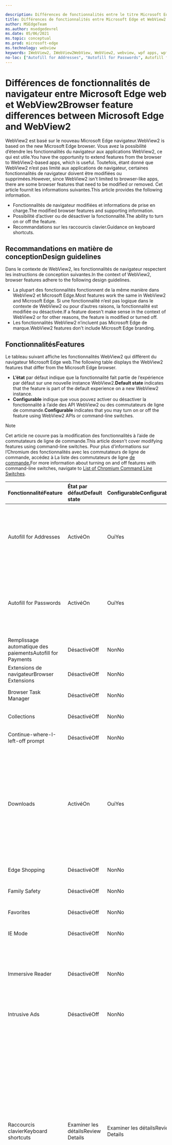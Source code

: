 ```yaml
---

description: Différences de fonctionnalités entre le titre Microsoft Edge et WebView2
title: Différences de fonctionnalités entre Microsoft Edge et WebView2
author: MSEdgeTeam
ms.author: msedgedevrel
ms.date: 05/06/2021
ms.topic: conceptual
ms.prod: microsoft-edge
ms.technology: webview
keywords: IWebView2, IWebView2WebView, WebView2, webview, wpf apps, wpf, edge, ICoreWebView2, ICoreWebView2Host, browser control, edge html
no-loc: ["Autofill for Addresses", "Autofill for Passwords", Autofill for Payments", Browser Extensions", "Browser Task Manager", "Collections", "Continue-where-I-left-off prompt", "Downloads", "Edge Shopping", "Family Safety", "Favorites", "Hotkeys", "IE Mode" ,"Immersive Reader", "Intrusive Ads", "Read Aloud", "Smart Screen", "Translate", "Tracking Prevention", "Profile and Identity", "Web Payment API", "Windows Defender Application Guard","edge:// URLs"]  
---
```

# <a name="browser-feature-differences-between-microsoft-edge-and-webview2"></a><span data-ttu-id="a5299-125">Différences de fonctionnalités de navigateur entre Microsoft Edge web et WebView2</span><span class="sxs-lookup"><span data-stu-id="a5299-125">Browser feature differences between Microsoft Edge and WebView2</span></span>  

<span data-ttu-id="a5299-126">WebView2 est basé sur le nouveau Microsoft Edge navigateur.</span><span class="sxs-lookup"><span data-stu-id="a5299-126">WebView2 is based on the new Microsoft Edge browser.</span></span>  <span data-ttu-id="a5299-127">Vous avez la possibilité d’étendre les fonctionnalités du navigateur aux applications WebView2, ce qui est utile.</span><span class="sxs-lookup"><span data-stu-id="a5299-127">You have the opportunity to extend features from the browser to WebView2-based apps, which is useful.</span></span>  <span data-ttu-id="a5299-128">Toutefois, étant donné que WebView2 n’est pas limité aux applications de navigateur, certaines fonctionnalités de navigateur doivent être modifiées ou supprimées.</span><span class="sxs-lookup"><span data-stu-id="a5299-128">However, since WebView2 isn't limited to browser-like apps, there are some browser features that need to be modified or removed.</span></span>  <span data-ttu-id="a5299-129">Cet article fournit les informations suivantes.</span><span class="sxs-lookup"><span data-stu-id="a5299-129">This article provides the following information.</span></span>  

*   <span data-ttu-id="a5299-130">Fonctionnalités de navigateur modifiées et informations de prise en charge.</span><span class="sxs-lookup"><span data-stu-id="a5299-130">The modified browser features and supporting information.</span></span>   
*   <span data-ttu-id="a5299-131">Possibilité d’activer ou de désactiver la fonctionnalité.</span><span class="sxs-lookup"><span data-stu-id="a5299-131">The ability to turn on or off the feature.</span></span>  
*   <span data-ttu-id="a5299-132">Recommandations sur les raccourcis clavier.</span><span class="sxs-lookup"><span data-stu-id="a5299-132">Guidance on keyboard shortcuts.</span></span>  
    
## <a name="design-guidelines"></a><span data-ttu-id="a5299-133">Recommandations en matière de conception</span><span class="sxs-lookup"><span data-stu-id="a5299-133">Design guidelines</span></span>  

<span data-ttu-id="a5299-134">Dans le contexte de WebView2, les fonctionnalités de navigateur respectent les instructions de conception suivantes.</span><span class="sxs-lookup"><span data-stu-id="a5299-134">In the context of WebView2, browser features adhere to the following design guidelines.</span></span>  

*   <span data-ttu-id="a5299-135">La plupart des fonctionnalités fonctionnent de la même manière dans WebView2 et Microsoft Edge.</span><span class="sxs-lookup"><span data-stu-id="a5299-135">Most features work the same in WebView2 and Microsoft Edge.</span></span>  <span data-ttu-id="a5299-136">Si une fonctionnalité n’est pas logique dans le contexte de WebView2 ou pour d’autres raisons, la fonctionnalité est modifiée ou désactivée.</span><span class="sxs-lookup"><span data-stu-id="a5299-136">If a feature doesn't make sense in the context of WebView2 or for other reasons, the feature is modified or turned off.</span></span> 
*   <span data-ttu-id="a5299-137">Les fonctionnalités WebView2 n’incluent pas Microsoft Edge de marque.</span><span class="sxs-lookup"><span data-stu-id="a5299-137">WebView2 features don't include Microsoft Edge branding.</span></span>  
    
## <a name="features"></a><span data-ttu-id="a5299-138">Fonctionnalités</span><span class="sxs-lookup"><span data-stu-id="a5299-138">Features</span></span>  

<span data-ttu-id="a5299-139">Le tableau suivant affiche les fonctionnalités WebView2 qui diffèrent du navigateur Microsoft Edge web.</span><span class="sxs-lookup"><span data-stu-id="a5299-139">The following table displays the WebView2 features that differ from the Microsoft Edge browser.</span></span>   

*   <span data-ttu-id="a5299-140">**L’état** par défaut indique que la fonctionnalité fait partie de l’expérience par défaut sur une nouvelle instance WebView2.</span><span class="sxs-lookup"><span data-stu-id="a5299-140">**Default state** indicates that the feature is part of the default experience on a new WebView2 instance.</span></span>  
*   <span data-ttu-id="a5299-141">**Configurable** indique que vous pouvez activer ou désactiver la fonctionnalité à l’aide des API WebView2 ou des commutateurs de ligne de commande.</span><span class="sxs-lookup"><span data-stu-id="a5299-141">**Configurable** indicates that you may turn on or off the feature using WebView2 APIs or command-line switches.</span></span>  
    
> [!NOTE]  
> <span data-ttu-id="a5299-142">Cet article ne couvre pas la modification des fonctionnalités à l’aide de commutateurs de ligne de commande.</span><span class="sxs-lookup"><span data-stu-id="a5299-142">This article doesn't cover modifying features using command-line switches.</span></span>  <span data-ttu-id="a5299-143">Pour plus d’informations sur l’Chromium des fonctionnalités avec les commutateurs de ligne de commande, accédez à La liste des commutateurs de ligne [de commande.][PeterExperimentsChromiumCommandLineSwitches]</span><span class="sxs-lookup"><span data-stu-id="a5299-143">For more information about turning on and off features with command-line switches, navigate to [List of Chromium Command Line Switches][PeterExperimentsChromiumCommandLineSwitches].</span></span>  
    
| <span data-ttu-id="a5299-144">Fonctionnalité</span><span class="sxs-lookup"><span data-stu-id="a5299-144">Feature</span></span> | <span data-ttu-id="a5299-145">État par défaut</span><span class="sxs-lookup"><span data-stu-id="a5299-145">Default state</span></span> | <span data-ttu-id="a5299-146">Configurable</span><span class="sxs-lookup"><span data-stu-id="a5299-146">Configurable</span></span> | <span data-ttu-id="a5299-147">Détails</span><span class="sxs-lookup"><span data-stu-id="a5299-147">Details</span></span> |  
|:--- |:--- |:--- | :--- |  
| Autofill for Addresses | <span data-ttu-id="a5299-148">Activé</span><span class="sxs-lookup"><span data-stu-id="a5299-148">On</span></span> | <span data-ttu-id="a5299-149">Oui</span><span class="sxs-lookup"><span data-stu-id="a5299-149">Yes</span></span> | <span data-ttu-id="a5299-150">Cette fonctionnalité est désactivée par défaut, vous pouvez l’activer ou la désactiver à l’aide des API de remplissage automatique WebView2.</span><span class="sxs-lookup"><span data-stu-id="a5299-150">This feature is turned on by default, you may turn it on or off using WebView2 Autofill APIs.</span></span>  |  
| Autofill for Passwords | <span data-ttu-id="a5299-151">Activé</span><span class="sxs-lookup"><span data-stu-id="a5299-151">On</span></span> | <span data-ttu-id="a5299-152">Oui</span><span class="sxs-lookup"><span data-stu-id="a5299-152">Yes</span></span> | <span data-ttu-id="a5299-153">Cette fonctionnalité est désactivée par défaut, vous pouvez l’activer ou la désactiver à l’aide des API de remplissage automatique WebView2.</span><span class="sxs-lookup"><span data-stu-id="a5299-153">This feature is turned on by default, you may turn it on or off using WebView2 Autofill APIs.</span></span>  |  
| <span data-ttu-id="a5299-154">Remplissage automatique des paiements</span><span class="sxs-lookup"><span data-stu-id="a5299-154">Autofill for Payments</span></span> | <span data-ttu-id="a5299-155">Désactivé</span><span class="sxs-lookup"><span data-stu-id="a5299-155">Off</span></span> | <span data-ttu-id="a5299-156">Non</span><span class="sxs-lookup"><span data-stu-id="a5299-156">No</span></span> | <span data-ttu-id="a5299-157">Cette fonctionnalité est désactivée.</span><span class="sxs-lookup"><span data-stu-id="a5299-157">This feature is turned off.</span></span>  |  
| <span data-ttu-id="a5299-158">Extensions de navigateur</span><span class="sxs-lookup"><span data-stu-id="a5299-158">Browser Extensions</span></span> | <span data-ttu-id="a5299-159">Désactivé</span><span class="sxs-lookup"><span data-stu-id="a5299-159">Off</span></span> | <span data-ttu-id="a5299-160">Non</span><span class="sxs-lookup"><span data-stu-id="a5299-160">No</span></span> | <span data-ttu-id="a5299-161">Cette fonctionnalité est désactivée.</span><span class="sxs-lookup"><span data-stu-id="a5299-161">This feature is turned off.</span></span>  |  
| Browser Task Manager | <span data-ttu-id="a5299-162">Désactivé</span><span class="sxs-lookup"><span data-stu-id="a5299-162">Off</span></span> | <span data-ttu-id="a5299-163">Non</span><span class="sxs-lookup"><span data-stu-id="a5299-163">No</span></span> | <span data-ttu-id="a5299-164">Cette fonctionnalité est désactivée.</span><span class="sxs-lookup"><span data-stu-id="a5299-164">This feature is turned off.</span></span>  |  
| Collections | <span data-ttu-id="a5299-165">Désactivé</span><span class="sxs-lookup"><span data-stu-id="a5299-165">Off</span></span> | <span data-ttu-id="a5299-166">Non</span><span class="sxs-lookup"><span data-stu-id="a5299-166">No</span></span> | <span data-ttu-id="a5299-167">Cette fonctionnalité est désactivée.</span><span class="sxs-lookup"><span data-stu-id="a5299-167">This feature is turned off.</span></span>  |  
| Continue-where-I-left-off prompt | <span data-ttu-id="a5299-168">Désactivé</span><span class="sxs-lookup"><span data-stu-id="a5299-168">Off</span></span> | <span data-ttu-id="a5299-169">Non</span><span class="sxs-lookup"><span data-stu-id="a5299-169">No</span></span> | <span data-ttu-id="a5299-170">Cette fonctionnalité est désactivée.</span><span class="sxs-lookup"><span data-stu-id="a5299-170">This feature is turned off.</span></span>  |  
| Downloads | <span data-ttu-id="a5299-171">Activé</span><span class="sxs-lookup"><span data-stu-id="a5299-171">On</span></span> | <span data-ttu-id="a5299-172">Oui</span><span class="sxs-lookup"><span data-stu-id="a5299-172">Yes</span></span> | <span data-ttu-id="a5299-173">WebView2 fournit une API qui vous permet de personnaliser l’interface utilisateur de téléchargement pour manipuler les téléchargements.</span><span class="sxs-lookup"><span data-stu-id="a5299-173">WebView2 provides an API that allows you to customize the download UI to manipulate downloads.</span></span> <span data-ttu-id="a5299-174">Par exemple, vous pouvez bloquer, rediriger, enregistrer, suspendre, etc.</span><span class="sxs-lookup"><span data-stu-id="a5299-174">For example, you can block, redirect, save, pause, and so on.</span></span>  <!--For more information, navigate to [download API][Webview2ReferenceDownloadApi].--> |  
| Edge Shopping | <span data-ttu-id="a5299-175">Désactivé</span><span class="sxs-lookup"><span data-stu-id="a5299-175">Off</span></span> | <span data-ttu-id="a5299-176">Non</span><span class="sxs-lookup"><span data-stu-id="a5299-176">No</span></span> | <span data-ttu-id="a5299-177">Cette fonctionnalité est désactivée.</span><span class="sxs-lookup"><span data-stu-id="a5299-177">This feature is turned off.</span></span>  |  
| Family Safety | <span data-ttu-id="a5299-178">Désactivé</span><span class="sxs-lookup"><span data-stu-id="a5299-178">Off</span></span> | <span data-ttu-id="a5299-179">Non</span><span class="sxs-lookup"><span data-stu-id="a5299-179">No</span></span> | <span data-ttu-id="a5299-180">Cette fonctionnalité est désactivée.</span><span class="sxs-lookup"><span data-stu-id="a5299-180">This feature is turned off.</span></span>  |  
| Favorites | <span data-ttu-id="a5299-181">Désactivé</span><span class="sxs-lookup"><span data-stu-id="a5299-181">Off</span></span> | <span data-ttu-id="a5299-182">Non</span><span class="sxs-lookup"><span data-stu-id="a5299-182">No</span></span> | <span data-ttu-id="a5299-183">Cette fonctionnalité est désactivée.</span><span class="sxs-lookup"><span data-stu-id="a5299-183">This feature is turned off.</span></span>  |  
| IE Mode | <span data-ttu-id="a5299-184">Désactivé</span><span class="sxs-lookup"><span data-stu-id="a5299-184">Off</span></span> | <span data-ttu-id="a5299-185">Non</span><span class="sxs-lookup"><span data-stu-id="a5299-185">No</span></span> | <span data-ttu-id="a5299-186">Cette fonctionnalité est désactivée.</span><span class="sxs-lookup"><span data-stu-id="a5299-186">This feature is turned off.</span></span>  |  
| Immersive Reader | <span data-ttu-id="a5299-187">Désactivé</span><span class="sxs-lookup"><span data-stu-id="a5299-187">Off</span></span> | <span data-ttu-id="a5299-188">Non</span><span class="sxs-lookup"><span data-stu-id="a5299-188">No</span></span> | <span data-ttu-id="a5299-189">Cette fonctionnalité dépend de l’interface utilisateur du navigateur pour l’interaction.</span><span class="sxs-lookup"><span data-stu-id="a5299-189">This feature depends on the browser UI for interaction.</span></span>  <span data-ttu-id="a5299-190">Cette fonctionnalité est désactivée.</span><span class="sxs-lookup"><span data-stu-id="a5299-190">This feature is turned off.</span></span>  |  
| Intrusive Ads | <span data-ttu-id="a5299-191">Désactivé</span><span class="sxs-lookup"><span data-stu-id="a5299-191">Off</span></span> | <span data-ttu-id="a5299-192">Non</span><span class="sxs-lookup"><span data-stu-id="a5299-192">No</span></span> | <span data-ttu-id="a5299-193">Cette fonctionnalité est désactivée.</span><span class="sxs-lookup"><span data-stu-id="a5299-193">This feature is turned off.</span></span>  |  
| <span data-ttu-id="a5299-194">Raccourcis clavier</span><span class="sxs-lookup"><span data-stu-id="a5299-194">Keyboard shortcuts</span></span> | <span data-ttu-id="a5299-195">Examiner les détails</span><span class="sxs-lookup"><span data-stu-id="a5299-195">Review Details</span></span> | <span data-ttu-id="a5299-196">Examiner les détails</span><span class="sxs-lookup"><span data-stu-id="a5299-196">Review Details</span></span> | <span data-ttu-id="a5299-197">Les raccourcis clavier qui sont désactivés par défaut n’ont pas de sens ou provoquent des problèmes dans WebView2.</span><span class="sxs-lookup"><span data-stu-id="a5299-197">The keyboard shortcuts that are turned off by default either don't make sense or cause problems in WebView2.</span></span>  <span data-ttu-id="a5299-198">Vous ne pouvez pas activer ou désactiver ces raccourcis.</span><span class="sxs-lookup"><span data-stu-id="a5299-198">You may not turn on or off these shortcuts.</span></span>  <span data-ttu-id="a5299-199">Au lieu de cela, vous pouvez écouter une combinaison de touches à l’aide de l’événement `AcceleratorKeyPressed` et créer une réponse personnalisée si nécessaire.</span><span class="sxs-lookup"><span data-stu-id="a5299-199">Instead, you may listen for a key combination using the `AcceleratorKeyPressed` event and create a custom response if needed.</span></span>  <span data-ttu-id="a5299-200">Pour plus d’informations, accédez à [d’autres informations sur les raccourcis clavier.](#additional-keyboard-shortcuts-information)</span><span class="sxs-lookup"><span data-stu-id="a5299-200">For more information, navigate to [Additional keyboard shortcuts information](#additional-keyboard-shortcuts-information).</span></span> |  
| <span data-ttu-id="a5299-201">Notifications Push</span><span class="sxs-lookup"><span data-stu-id="a5299-201">Push notifications</span></span> | <span data-ttu-id="a5299-202">Désactivé</span><span class="sxs-lookup"><span data-stu-id="a5299-202">Off</span></span> | <span data-ttu-id="a5299-203">Non</span><span class="sxs-lookup"><span data-stu-id="a5299-203">No</span></span> | <span data-ttu-id="a5299-204">Cette fonctionnalité n’est pas implémentée dans WebView2.</span><span class="sxs-lookup"><span data-stu-id="a5299-204">This feature is not implemented in WebView2.</span></span>  <span data-ttu-id="a5299-205">Pour plus d’informations, [accédez à Ajouter la prise en charge de l’API de notification HTML5 (#308).][GithubMicrosoftedgeWebview2feedbackIssues308]</span><span class="sxs-lookup"><span data-stu-id="a5299-205">For more information, navigate to [Add support for HTML5 Notification API (#308)][GithubMicrosoftedgeWebview2feedbackIssues308].</span></span> |  
| Read Aloud | <span data-ttu-id="a5299-206">Désactivé</span><span class="sxs-lookup"><span data-stu-id="a5299-206">Off</span></span> | <span data-ttu-id="a5299-207">Non</span><span class="sxs-lookup"><span data-stu-id="a5299-207">No</span></span> | <span data-ttu-id="a5299-208">Cette fonctionnalité est désactivée.</span><span class="sxs-lookup"><span data-stu-id="a5299-208">This feature is turned off.</span></span>  |  
| Smart Screen | <span data-ttu-id="a5299-209">Activé</span><span class="sxs-lookup"><span data-stu-id="a5299-209">On</span></span>`*` | <span data-ttu-id="a5299-210">Non</span><span class="sxs-lookup"><span data-stu-id="a5299-210">No</span></span> | `*` <span data-ttu-id="a5299-211">L’interface utilisateur de cette fonctionnalité a été supprimée, mais la fonctionnalité sous-jacente est toujours disponible.</span><span class="sxs-lookup"><span data-stu-id="a5299-211">The UI for this feature has been removed, however the underlying functionality is still available.</span></span>  <span data-ttu-id="a5299-212">En outre, vous pouvez désactiver Smart Screen l’utilisation d’un commutateur de ligne de commande.</span><span class="sxs-lookup"><span data-stu-id="a5299-212">Additionally, you may turn off Smart Screen using a command-line switch.</span></span>  |  
| Translate | <span data-ttu-id="a5299-213">Désactivé</span><span class="sxs-lookup"><span data-stu-id="a5299-213">Off</span></span> | <span data-ttu-id="a5299-214">Non</span><span class="sxs-lookup"><span data-stu-id="a5299-214">No</span></span> | <span data-ttu-id="a5299-215">Cette fonctionnalité est désactivée.</span><span class="sxs-lookup"><span data-stu-id="a5299-215">This feature is turned off.</span></span>  |  
| Tracking Prevention | <span data-ttu-id="a5299-216">Activé</span><span class="sxs-lookup"><span data-stu-id="a5299-216">On</span></span>`*` | <span data-ttu-id="a5299-217">Non</span><span class="sxs-lookup"><span data-stu-id="a5299-217">No</span></span> | `*` <span data-ttu-id="a5299-218">L’interface utilisateur de cette fonctionnalité a été supprimée, mais la fonctionnalité sous-jacente est toujours disponible.</span><span class="sxs-lookup"><span data-stu-id="a5299-218">The UI for this feature has been removed, however the underlying functionality is still available.</span></span>  <span data-ttu-id="a5299-219">La prévention du suivi est toujours équilibrée.</span><span class="sxs-lookup"><span data-stu-id="a5299-219">Tracking prevention is always set to balanced.</span></span>|  
| Profile and Identity | <span data-ttu-id="a5299-220">Désactivé</span><span class="sxs-lookup"><span data-stu-id="a5299-220">Off</span></span> | <span data-ttu-id="a5299-221">Non</span><span class="sxs-lookup"><span data-stu-id="a5299-221">No</span></span> | <span data-ttu-id="a5299-222">La fonctionnalité qui synchronise vos favoris, cookies, etc., est désactivée.</span><span class="sxs-lookup"><span data-stu-id="a5299-222">The feature that syncs your favorites, cookies, and so on, is turned off.</span></span>  |  
| Web Payment API | <span data-ttu-id="a5299-223">Désactivé</span><span class="sxs-lookup"><span data-stu-id="a5299-223">Off</span></span> | <span data-ttu-id="a5299-224">Non</span><span class="sxs-lookup"><span data-stu-id="a5299-224">No</span></span> | <span data-ttu-id="a5299-225">Cette fonctionnalité est désactivée.</span><span class="sxs-lookup"><span data-stu-id="a5299-225">This feature is turned off.</span></span>  | 
| Windows Defender Application Guard | <span data-ttu-id="a5299-226">Désactivé</span><span class="sxs-lookup"><span data-stu-id="a5299-226">Off</span></span> | <span data-ttu-id="a5299-227">Non</span><span class="sxs-lookup"><span data-stu-id="a5299-227">No</span></span> | <span data-ttu-id="a5299-228">Cette fonctionnalité est désactivée.</span><span class="sxs-lookup"><span data-stu-id="a5299-228">This feature is turned off.</span></span>  |  
| edge:// URLs | <span data-ttu-id="a5299-229">Examiner les détails</span><span class="sxs-lookup"><span data-stu-id="a5299-229">Review Details</span></span> | <span data-ttu-id="a5299-230">Non</span><span class="sxs-lookup"><span data-stu-id="a5299-230">No</span></span> | <span data-ttu-id="a5299-231">Paramètres pour le navigateur Microsoft Edge sont sur `edge://` les URL.</span><span class="sxs-lookup"><span data-stu-id="a5299-231">Settings for the Microsoft Edge browser are on `edge://` URLs.</span></span>  <span data-ttu-id="a5299-232">Étant donné que la plupart de ces pages web ont une Microsoft Edge ou n’ont pas de sens dans le contexte de WebView2, certaines de ces URL sont désactivées.</span><span class="sxs-lookup"><span data-stu-id="a5299-232">Because most of these webpages have Microsoft Edge branding or don't make sense within the context of WebView2, some of these URLs are turned off.</span></span>  <span data-ttu-id="a5299-233">Pour plus d’informations, [accédez à URL internes bloquées.](#blocked-internal-urls)</span><span class="sxs-lookup"><span data-stu-id="a5299-233">For more information, navigate to [Blocked internal URLs](#blocked-internal-urls).</span></span>  |  

## <a name="blocked-internal-urls"></a><span data-ttu-id="a5299-234">URL internes bloquées</span><span class="sxs-lookup"><span data-stu-id="a5299-234">Blocked internal URLs</span></span>  

<span data-ttu-id="a5299-235">Les pages web Microsoft Edge paramètres Google Chrome et suivantes ne sont pas disponibles dans WebView2.</span><span class="sxs-lookup"><span data-stu-id="a5299-235">The following Microsoft Edge and Google Chrome settings webpages aren't available in WebView2.</span></span>  

*   `chrome-search://local-ntp/local-ntp.html`  
*   `edge://application-guard-internals`  
*   `edge://apps`  
*   `edge://compat`  
*   `edge://extensions`  
*   `edge://favorites`  
*   `edge://help`  
*   `edge://management`  
*   `edge://network-error`  
*   `edge://new-tab-page`  
*   `edge://newtab`  
*   `edge://omnibox`  
*   `edge://settings`  
*   `edge://supervised-user-internals`  
*   `edge://version`  
    
## <a name="additional-keyboard-shortcuts-information"></a><span data-ttu-id="a5299-236">Informations supplémentaires sur les raccourcis clavier</span><span class="sxs-lookup"><span data-stu-id="a5299-236">Additional keyboard shortcuts information</span></span>  

<span data-ttu-id="a5299-237">Les raccourcis clavier ou les liaisons de touches sont pris en charge dans Microsoft Edge et WebView2.</span><span class="sxs-lookup"><span data-stu-id="a5299-237">Keyboard shortcuts or key bindings are supported in Microsoft Edge and WebView2.</span></span>  <span data-ttu-id="a5299-238">Lorsque Microsoft Edge mises à jour sont mises à jour, les liaisons de touches par défaut peuvent changer.</span><span class="sxs-lookup"><span data-stu-id="a5299-238">When Microsoft Edge updates, the default key bindings may change.</span></span>  <span data-ttu-id="a5299-239">En outre, un raccourci clavier qui est désactivé par défaut peut s’activer si la fonctionnalité est désormais prise en charge dans WebView2.</span><span class="sxs-lookup"><span data-stu-id="a5299-239">Furthermore, a keyboard shortcut that is turned off by default may turn on if the feature is now supported in WebView2.</span></span>  <span data-ttu-id="a5299-240">Pour éviter les modifications apportées à vos raccourcis clavier, vous pouvez définir sur , ce qui permet d’éteindre toutes les touches qui accèdent aux fonctionnalités du navigateur, tout en maintenant tous les raccourcis de déplacement et de modification de texte de base `AreBrowserAcceleratorKeysEnabled` `FALSE` allumés.</span><span class="sxs-lookup"><span data-stu-id="a5299-240">To avoid changes to your keyboard shortcuts, you may set `AreBrowserAcceleratorKeysEnabled` to `FALSE`, which turns off all keys that access browser features, but keeps all basic text-editing and movement shortcuts turned on.</span></span>  

<span data-ttu-id="a5299-241">Le tableau suivant répertorie les raccourcis qui sont toujours désactivés dans WebView2.</span><span class="sxs-lookup"><span data-stu-id="a5299-241">The following table lists the shortcuts that are always turned off in WebView2.</span></span>  <span data-ttu-id="a5299-242">Un astérisque \( \) indique que le raccourci n’est pas désactivé, mais que la fonctionnalité à partir de celle-ci est désactivée ou ne s’applique pas à `*` WebView2.</span><span class="sxs-lookup"><span data-stu-id="a5299-242">An asterisk \(`*`\) character indicates that the shortcut isn't turned off, but the feature it accesses is turned off or doesn't apply to WebView2.</span></span>  

| <span data-ttu-id="a5299-243">Action</span><span class="sxs-lookup"><span data-stu-id="a5299-243">Action</span></span> | <span data-ttu-id="a5299-244">Windows</span><span class="sxs-lookup"><span data-stu-id="a5299-244">Windows</span></span> |  
|:--- |:--- |  
| <span data-ttu-id="a5299-245">Ajouter à</span><span class="sxs-lookup"><span data-stu-id="a5299-245">Add to</span></span> Favorites | `Ctrl`+`D` |  
| <span data-ttu-id="a5299-246">Ajouter tous les onglets à</span><span class="sxs-lookup"><span data-stu-id="a5299-246">Add All Tabs to</span></span> Favorites | `Ctrl`+`Shift`+`D` |  
| <span data-ttu-id="a5299-247">Emplacement du focus</span><span class="sxs-lookup"><span data-stu-id="a5299-247">Focus Location</span></span> | `Ctrl`+`L, Alt`+`D` |  
| <span data-ttu-id="a5299-248">Coller et aller</span><span class="sxs-lookup"><span data-stu-id="a5299-248">Paste and Go</span></span> | `Ctrl`+`Shift`+`L` |  
| <span data-ttu-id="a5299-249">Ouvrir un fichier</span><span class="sxs-lookup"><span data-stu-id="a5299-249">Open File</span></span> | `Ctrl`+`O` |  
| Read Aloud `*` | `Ctrl`+`Shift`+`U` |  
| <span data-ttu-id="a5299-250">Web Capture</span><span class="sxs-lookup"><span data-stu-id="a5299-250">Web Capture</span></span> `*` | `Ctrl`+`Shift`+`S` |  
| <span data-ttu-id="a5299-251">Barre latérale</span><span class="sxs-lookup"><span data-stu-id="a5299-251">Sidebar</span></span> `*` | `Ctrl`+`Shift`+`E` |  
| <span data-ttu-id="a5299-252">Enregistrer la page</span><span class="sxs-lookup"><span data-stu-id="a5299-252">Save Page</span></span> | `Ctrl`+`S` |  
| <span data-ttu-id="a5299-253">Sélectionner le dernier onglet</span><span class="sxs-lookup"><span data-stu-id="a5299-253">Select Last Tab</span></span> | `Ctrl`+`9` |  
| <span data-ttu-id="a5299-254">Sélectionner l’onglet suivant</span><span class="sxs-lookup"><span data-stu-id="a5299-254">Select Next Tab</span></span> | `Ctrl`+`Tab` |  
| <span data-ttu-id="a5299-255">Sélectionner l’onglet précédent</span><span class="sxs-lookup"><span data-stu-id="a5299-255">Select Previous Tab</span></span> | `Ctrl`+`Shift`+`Tab` |  
| <span data-ttu-id="a5299-256">Sélectionner l’onglet \(1 - 8\)</span><span class="sxs-lookup"><span data-stu-id="a5299-256">Select Tab \(1 - 8\)</span></span> | `Ctrl`+`(1-8)` |  
| <span data-ttu-id="a5299-257">Afficher Favorites la barre</span><span class="sxs-lookup"><span data-stu-id="a5299-257">Show Favorites Bar</span></span> `*` | `Ctrl`+`Shift`+`B` |  
| <span data-ttu-id="a5299-258">Help</span><span class="sxs-lookup"><span data-stu-id="a5299-258">Help</span></span> | `F1` |  
| <span data-ttu-id="a5299-259">Volet Suivant focus</span><span class="sxs-lookup"><span data-stu-id="a5299-259">Focus Next Pane</span></span> `*` | `F6` |  
| <span data-ttu-id="a5299-260">Volet Précédent focus</span><span class="sxs-lookup"><span data-stu-id="a5299-260">Focus Previous Pane</span></span> `*` | `Shift`+`F6` |  
| <span data-ttu-id="a5299-261">Navigation par caret</span><span class="sxs-lookup"><span data-stu-id="a5299-261">Caret Browsing</span></span> `*` | `F7` |  
| <span data-ttu-id="a5299-262">Lecture</span><span class="sxs-lookup"><span data-stu-id="a5299-262">Reading View</span></span> `*` | `F9` |  
| <span data-ttu-id="a5299-263">Barre de menus Focus</span><span class="sxs-lookup"><span data-stu-id="a5299-263">Focus Menu Bar</span></span> | `F10` |  
| <span data-ttu-id="a5299-264">Afficher le menu Identité</span><span class="sxs-lookup"><span data-stu-id="a5299-264">Show Identity Menu</span></span> `*` | `Ctrl`+`Shift`+`M` |  
| Browser Task Manager `*` | `Shift`+`Escape` |  
| <span data-ttu-id="a5299-265">Commentaires sur Edge</span><span class="sxs-lookup"><span data-stu-id="a5299-265">Edge Feedback</span></span> `*` | `Shift`+`Alt`+`I` |  
| <span data-ttu-id="a5299-266">Désactiver l’onglet</span><span class="sxs-lookup"><span data-stu-id="a5299-266">Mute Tab</span></span> `*` | `Ctrl`+`M` |  
| <span data-ttu-id="a5299-267">Nouvelle fenêtre Incognito</span><span class="sxs-lookup"><span data-stu-id="a5299-267">New Incognito Window</span></span> | `Ctrl`+`Shift`+`N` |  
| <span data-ttu-id="a5299-268">Nouvel onglet</span><span class="sxs-lookup"><span data-stu-id="a5299-268">New Tab</span></span> | `Ctrl`+`T` |  
| <span data-ttu-id="a5299-269">Nouvelle fenêtre</span><span class="sxs-lookup"><span data-stu-id="a5299-269">New Window</span></span> | `Ctrl`+`N` |  
| <span data-ttu-id="a5299-270">Restaurer le dernier onglet fermé</span><span class="sxs-lookup"><span data-stu-id="a5299-270">Restore Last Closed Tab</span></span> | `Ctrl`+`Shift`+`T` |  
| <span data-ttu-id="a5299-271">Mise au point</span><span class="sxs-lookup"><span data-stu-id="a5299-271">Focus</span></span> Favorites | `Alt`+`Shift`+`B` |  
| <span data-ttu-id="a5299-272">Focus Inactive Popup</span><span class="sxs-lookup"><span data-stu-id="a5299-272">Focus Inactive Popup</span></span> | `Alt`+`Shift`+`A` |  
| <span data-ttu-id="a5299-273">Recherche de focus</span><span class="sxs-lookup"><span data-stu-id="a5299-273">Focus Search</span></span> | `Ctrl`<span data-ttu-id="a5299-274">+`E`, `Ctrl`+`K`,</span><span class="sxs-lookup"><span data-stu-id="a5299-274">+`E`, `Ctrl`+`K`,</span></span> `Search Key` |  
| <span data-ttu-id="a5299-275">Onglet dupliqué</span><span class="sxs-lookup"><span data-stu-id="a5299-275">Duplicate Tab</span></span> | `Ctrl`+`Shift`+`K` |  
| <span data-ttu-id="a5299-276">Barre d’outils Focus</span><span class="sxs-lookup"><span data-stu-id="a5299-276">Focus Toolbar</span></span> `*` | `Alt`+`Shift`+`T` |  
| <span data-ttu-id="a5299-277">Accueil</span><span class="sxs-lookup"><span data-stu-id="a5299-277">Home</span></span> | `Alt`<span data-ttu-id="a5299-278">+`Home`,</span><span class="sxs-lookup"><span data-stu-id="a5299-278">+`Home`,</span></span> `Browser Home Key` |  
| <span data-ttu-id="a5299-279">Afficher le menu de l’application</span><span class="sxs-lookup"><span data-stu-id="a5299-279">Show App Menu</span></span> | `Alt`+`E, Alt`+`F` |  
| <span data-ttu-id="a5299-280">Afficher</span><span class="sxs-lookup"><span data-stu-id="a5299-280">Show</span></span> Favorites | `Ctrl`+`Shift`+`O` |  
| <span data-ttu-id="a5299-281">Afficher</span><span class="sxs-lookup"><span data-stu-id="a5299-281">Show</span></span> Downloads | `Ctrl`+`J` |  
| <span data-ttu-id="a5299-282">Afficher l’historique</span><span class="sxs-lookup"><span data-stu-id="a5299-282">Show History</span></span> | `Ctrl`+`H` |  
| <span data-ttu-id="a5299-283">Afficher la barre du mode lecture</span><span class="sxs-lookup"><span data-stu-id="a5299-283">Show Reading Mode Bar</span></span> `*` | `Shift`+`Alt`+`R` |  
| <span data-ttu-id="a5299-284">Afficher</span><span class="sxs-lookup"><span data-stu-id="a5299-284">Show</span></span> Collections `*` | `Ctrl`+`Shift`+`Y` |  

<span data-ttu-id="a5299-285">Les raccourcis clavier suivants sont toujours désactivés, sauf dans les fenêtres qui `NewWindowRequested` s’affichent lorsque l’événement n’est pas géré.</span><span class="sxs-lookup"><span data-stu-id="a5299-285">The following keyboard shortcuts are always turned off, except in windows that display when the `NewWindowRequested` event isn't handled.</span></span>

| <span data-ttu-id="a5299-286">Action</span><span class="sxs-lookup"><span data-stu-id="a5299-286">Action</span></span> | <span data-ttu-id="a5299-287">Windows</span><span class="sxs-lookup"><span data-stu-id="a5299-287">Windows</span></span> |  
|:--- |:--- |  
| <span data-ttu-id="a5299-288">Fermer l’onglet</span><span class="sxs-lookup"><span data-stu-id="a5299-288">Close Tab</span></span> | `Ctrl`+`W, Ctrl`+`F4` |  
| <span data-ttu-id="a5299-289">Fermer la fenêtre</span><span class="sxs-lookup"><span data-stu-id="a5299-289">Close Window</span></span> | `Ctrl`+`Shift`+`W` |  
| <span data-ttu-id="a5299-290">Plein écran</span><span class="sxs-lookup"><span data-stu-id="a5299-290">Fullscreen</span></span> | `F11` |  

<span data-ttu-id="a5299-291">Si vous le `AreBrowserAcceleratorKeysEnabled` `FALSE` définissez, les raccourcis clavier supplémentaires suivants sont désactivés.</span><span class="sxs-lookup"><span data-stu-id="a5299-291">If you set `AreBrowserAcceleratorKeysEnabled` to `FALSE`, the following additional keyboard shortcuts are turned off.</span></span>  

| <span data-ttu-id="a5299-292">Action</span><span class="sxs-lookup"><span data-stu-id="a5299-292">Action</span></span> | <span data-ttu-id="a5299-293">Windows</span><span class="sxs-lookup"><span data-stu-id="a5299-293">Windows</span></span> |  
|:--- |:--- |  
| <span data-ttu-id="a5299-294">Stop</span><span class="sxs-lookup"><span data-stu-id="a5299-294">Stop</span></span> | `Escape` |  
| <span data-ttu-id="a5299-295">Rechercher sur la page</span><span class="sxs-lookup"><span data-stu-id="a5299-295">Find on Page</span></span> | `Ctrl`+`F` |  
| <span data-ttu-id="a5299-296">Rechercher suivant</span><span class="sxs-lookup"><span data-stu-id="a5299-296">Find Next</span></span> | `Ctrl`+`G` |  
| <span data-ttu-id="a5299-297">Rechercher précédent</span><span class="sxs-lookup"><span data-stu-id="a5299-297">Find Previous</span></span> | `Ctrl`+`Shift`+`G` |  
| <span data-ttu-id="a5299-298">Imprimer</span><span class="sxs-lookup"><span data-stu-id="a5299-298">Print</span></span> | `Ctrl`+`P` |  
| <span data-ttu-id="a5299-299">Actualiser</span><span class="sxs-lookup"><span data-stu-id="a5299-299">Refresh</span></span> | `Ctrl`<span data-ttu-id="a5299-300">+`R`, `F5`,</span><span class="sxs-lookup"><span data-stu-id="a5299-300">+`R`, `F5`,</span></span> `Reload Key` |  
| <span data-ttu-id="a5299-301">Actualiser sans cache</span><span class="sxs-lookup"><span data-stu-id="a5299-301">Refresh Without Cache</span></span> | `Ctrl`<span data-ttu-id="a5299-302">+`Shift`+`R`, `Ctrl`+`F5`, `Shift`+`F5`, `Ctrl`+`Refresh`, `Shift`+</span><span class="sxs-lookup"><span data-stu-id="a5299-302">+`Shift`+`R`, `Ctrl`+`F5`, `Shift`+`F5`, `Ctrl`+`Refresh`, `Shift`+</span></span>`Refresh` |  
| <span data-ttu-id="a5299-303">Zoom arrière</span><span class="sxs-lookup"><span data-stu-id="a5299-303">Zoom Out</span></span> | `Ctrl`+`-` |  
| <span data-ttu-id="a5299-304">Zoom avant</span><span class="sxs-lookup"><span data-stu-id="a5299-304">Zoom In</span></span> | `Ctrl`+`+` |  
| <span data-ttu-id="a5299-305">Réinitialiser le zoom</span><span class="sxs-lookup"><span data-stu-id="a5299-305">Reset Zoom</span></span> | `Ctrl`+`0` |  
| <span data-ttu-id="a5299-306">Rechercher suivant</span><span class="sxs-lookup"><span data-stu-id="a5299-306">Find Next</span></span> | `F3` |  
| <span data-ttu-id="a5299-307">Rechercher précédent</span><span class="sxs-lookup"><span data-stu-id="a5299-307">Find Previous</span></span> | `Shift`+`F3` |  
| <span data-ttu-id="a5299-308">Back</span><span class="sxs-lookup"><span data-stu-id="a5299-308">Back</span></span> | `Alt`+`Left, Browser Back Key` |  
| <span data-ttu-id="a5299-309">Forward</span><span class="sxs-lookup"><span data-stu-id="a5299-309">Forward</span></span> | `Alt`<span data-ttu-id="a5299-310">+`Right`,</span><span class="sxs-lookup"><span data-stu-id="a5299-310">+`Right`,</span></span> `Browser Forward Key` |  
| <span data-ttu-id="a5299-311">Imprimer</span><span class="sxs-lookup"><span data-stu-id="a5299-311">Print</span></span> | `Ctrl`+`P` |  
| <span data-ttu-id="a5299-312">Ouvrir/fermer DevTools</span><span class="sxs-lookup"><span data-stu-id="a5299-312">Open / Close DevTools</span></span> | `Ctrl`+`Shift`+`I` |  
| <span data-ttu-id="a5299-313">Ouvrir la console DevTools</span><span class="sxs-lookup"><span data-stu-id="a5299-313">Open DevTools Console</span></span> | `Ctrl`+`Shift`+`J` |  
| <span data-ttu-id="a5299-314">Ouvrir DevTools Inspect</span><span class="sxs-lookup"><span data-stu-id="a5299-314">Open DevTools Inspect</span></span> | `Ctrl`+`Shift`+`C` |  

> [!Note] 
> <span data-ttu-id="a5299-315">Pour personnaliser l’une des touches individuellement, utilisez [l’événement AcceleratorKeyPressed.][DotnetApiMicrosoftWebWebview2CoreCorewebview2controllerAcceleratorkeypressedViewWebview2Dotnet1077444]</span><span class="sxs-lookup"><span data-stu-id="a5299-315">To customize any of the keys individually, use the [AcceleratorKeyPressed][DotnetApiMicrosoftWebWebview2CoreCorewebview2controllerAcceleratorkeypressedViewWebview2Dotnet1077444] event.</span></span>  

## <a name="getting-in-touch-with-the-microsoft-edge-webview2-team"></a><span data-ttu-id="a5299-316">Mise en contact avec l Microsoft Edge WebView2</span><span class="sxs-lookup"><span data-stu-id="a5299-316">Getting in touch with the Microsoft Edge WebView2 team</span></span>  

[!INCLUDE [contact WebView2 team note](../includes/contact-webview-team-note.md)]  

<!-- links -->  

<!--[Webview2ReferenceDownloadApi]: ./download-api.md "download API | Microsoft Docs"  -->  

[DotnetApiMicrosoftWebWebview2CoreCorewebview2controllerAcceleratorkeypressedViewWebview2Dotnet1077444]: /dotnet/api/microsoft.web.webview2.core.corewebview2controller.acceleratorkeypressed?view=webview2-dotnet-1.0.774.44&preserve-view=true "Événement CoreWebView2Controller.AcceleratorKeyPressed | Documents Microsoft"  

[DevtoolsShortcutsIndex]: ../../devtools-guide-chromium/shortcuts/index.md "Microsoft Edge Raccourcis clavier DevTools | Documents Microsoft"  

[GithubMicrosoftedgeWebview2feedbackIssues308]: https://github.com/MicrosoftEdge/WebView2Feedback/issues/308 "Ajouter la prise en charge des api de notification HTML5 (#308) | GitHub"  

[PeterExperimentsChromiumCommandLineSwitches]: https://peter.sh/experiments/chromium-command-line-switches "Liste des commutateurs Chromium ligne de commande | Peter Beverloo"  

